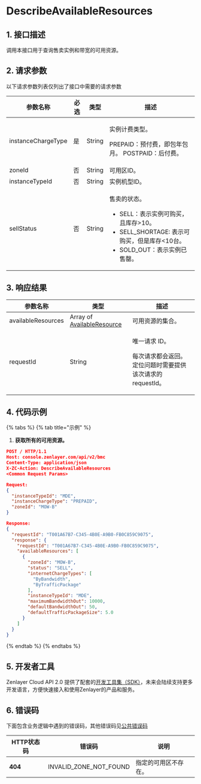 # DescribeAvailableResources

## 1. 接口描述

调用本接口用于查询售卖实例和带宽的可用资源。



## 2. 请求参数

以下请求参数列表仅列出了接口中需要的请求参数

| 参数名称               | 必选 | 类型      | 描述                                                                                                                        |
| ------------------ | -- | ------- | ------------------------------------------------------------------------------------------------------------------------- |
| instanceChargeType | 是  |  String | <p>实例计费类型。 </p><p>PREPAID：预付费，即包年包月。 POSTPAID：后付费。</p>                                                                    |
| zoneId             | 否  | String  | 可用区ID。                                                                                                                    |
| instanceTypeId     | 否  | String  | 实例机型ID。                                                                                                                   |
| sellStatus         | 否  | String  | <p>售卖的状态。</p><ul><li>SELL：表示实例可购买，且库存>10。</li><li>SELL_SHORTAGE: 表示可购买，但是库存&#x3C;10台。</li><li>SOLD_OUT：表示实例已售罄。</li></ul> |

&#x20;

## 3. 响应结果

| 参数名称               | 类型                                                                  | 描述                                                       |
| ------------------ | ------------------------------------------------------------------- | -------------------------------------------------------- |
| availableResources | Array of [AvailableResource](../datastructure.md#availableresource) | 可用资源的集合。                                                 |
| requestId          | String                                                              | <p>唯一请求 ID。</p><p>每次请求都会返回。定位问题时需要提供该次请求的 requestId。</p> |

&#x20;

## 4. 代码示例

{% tabs %}
{% tab title="示例" %}
1. **获取所有的可用资源。**

```json
POST / HTTP/1.1
Host: console.zenlayer.com/api/v2/bmc
Content-Type: application/json
X-ZC-Action: DescribeAvailableResources
<Common Request Params>

Request:
{
  "instanceTypeId": "MDE",
  "instanceChargeType": "PREPAID",
  "zoneId": "MOW-B"
}

Response:
{
  "requestId": "T001A67B7-C345-4B0E-A9B0-FB0C859C9075",
  "response": {
    "requestId": "T001A67B7-C345-4B0E-A9B0-FB0C859C9075",
    "availableResources": [
      {
        "zoneId": "MOW-B",
        "status": "SELL",
        "internetChargeTypes": [
          "ByBandwidth",
          "ByTrafficPackage"
        ],
        "instanceTypeId": "MDE",
        "maximumBandwidthOut": 10000,
        "defaultBandwidthOut": 50,
        "defaultTrafficPackageSize": 5.0
      }
    ]
  }
}
```
{% endtab %}
{% endtabs %}



## &#x20;5. 开发者工具

Zenlayer Cloud API 2.0 提供了配套的[开发工具集（SDK）](../../api-introduction/sdk/)，未来会陆续支持更多开发语言，方便快速接入和使用Zenlayer的产品和服务。



## 6. 错误码

下面包含业务逻辑中遇到的错误码，其他错误码见[公共错误码](../../api-introduction/instruction/commonerrorcode.md)

| HTTP状态码 | 错误码                       | 说明         |
| ------- | ------------------------- | ---------- |
| **404** | INVALID\_ZONE\_NOT\_FOUND | 指定的可用区不存在。 |

##
